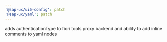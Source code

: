```yaml
---
'@sap-ux/ui5-config': patch
'@sap-ux/yaml': patch
---
```


adds authenticationType to fiori tools proxy backend and ability to add inline comments to yaml nodes
